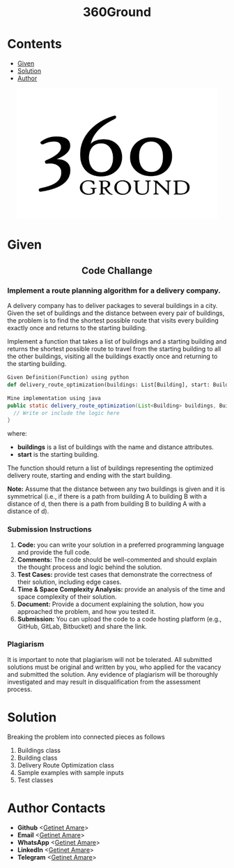 <h1 align="center"> 360Ground </h1>

# Contents

- [Given](https://github.com/gama1221/360Ground#Given)
- [Solution](https://github.com/gama1221/360Ground#Solution)
- [Author](https://github.com/gama1221/360Ground#Author)

<p align="center">
  <img width="460" height="300" src="images/360Logo.svg">
</p>

# Given
<h2 align="center">
  Code Challange
</h2>

### Implement a route planning algorithm for a delivery company.
A delivery company has to deliver packages to several buildings in a city. Given the set of buildings and the distance between every pair of buildings, the problem is to find the shortest possible route that visits every building exactly once and returns to the starting building.

Implement a function that takes a list of buildings and a starting building and returns the shortest possible route to travel from the starting building to all the other buildings, visiting all the buildings exactly once and returning to the starting building.
```python
Given Definition(Function) using python
def delivery_route_optimization(buildings: List[Building], start: Building) -> List[Building]:
```

```java
Mine implementation using java 
public static delivery_route_optimization(List<Building> buildings, Building start]{
  // Write or include the logic here
}
```

where:<br/>
* <b>buildings</b> is a list of buildings with the name and distance attributes.<br/>
* <b>start</b> is the starting building.<br/>

The function should return a list of buildings representing the optimized delivery route, starting and ending with the start building.

<b>Note:</b> Assume that the distance between any two buildings is given and it is symmetrical (i.e., if there is a path from building A to building B with a distance of d, then there is a path from building B to building A with a distance of d).

<h3> Submission Instructions </h3>

1. <b>Code:</b> you can write your solution in a preferred programming language and provide the full code.
2. <b>Comments:</b> The code should be well-commented and should explain the thought process and logic behind the solution.
3. <b>Test Cases:</b> provide test cases that demonstrate the correctness of their solution, including edge cases.
4. <b>Time & Space Complexity Analysis:</b> provide an analysis of the time and space complexity of their solution.
5. <b>Document:</b> Provide a document explaining the solution, how you approached the problem, and how you tested it.
6. <b>Submission:</b> You can upload the code to a code hosting platform (e.g., GitHub, GitLab, Bitbucket) and share the link.

<h3>
  Plagiarism
</h3>

It is important to note that plagiarism will not be tolerated. All submitted solutions must be original and written by you, who applied for the vacancy and submitted the solution. Any evidence of plagiarism will be thoroughly investigated and may result in disqualification from the assessment process.
# Solution
Breaking the problem into connected pieces as follows
  1. Buildings class
  2. Building class
  3. Delivery Route Optimization class
  4. Sample examples with sample inputs
  5. Test classes
# Author Contacts
* **Github** <[Getinet Amare](https://github.com/gama1221)>
* **Email** <[Getinet Amare](mailto:getinetamare@gmail.com)>
* **WhatsApp** <[Getinet Amare](https://wa.me/+251991732949)>
* **LinkedIn** <[Getinet Amare](https://www.linkedin.com/in/getinet-mekonnen/)>
* **Telegram** <[Getinet Amare](https://t.me/gama2112)>
